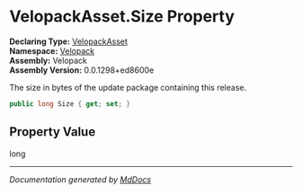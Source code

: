 ﻿<!--  
  <auto-generated>   
    The contents of this file were generated by a tool.  
    Changes to this file may be list if the file is regenerated  
  </auto-generated>   
-->

# VelopackAsset.Size Property

**Declaring Type:** [VelopackAsset](../index.md)  
**Namespace:** [Velopack](../../index.md)  
**Assembly:** Velopack  
**Assembly Version:** 0.0.1298+ed8600e

 The size in bytes of the update package containing this release. 

```csharp
public long Size { get; set; }
```

## Property Value

long

___

*Documentation generated by [MdDocs](https://github.com/ap0llo/mddocs)*
